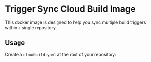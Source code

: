 # Trigger Sync Cloud Build Image

This docker image is designed to help you sync multiple build triggers within a single
repository.

## Usage

Create a `cloudbuild.yaml` at the root of your repository:

```yaml

```